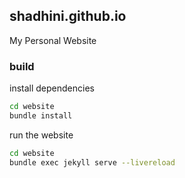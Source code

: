shadhini.github.io
---
My Personal Website

### build
install dependencies 
```bash
cd website
bundle install
```

run the website
```bash
cd website
bundle exec jekyll serve --livereload
```
